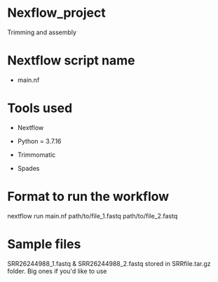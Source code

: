 # Nexflow_project
Trimming and assembly

# Nextflow script name
* main.nf

# Tools used
* Nextflow

* Python = 3.7.16

* Trimmomatic

* Spades

# Format to run the workflow

nextflow run main.nf path/to/file_1.fastq path/to/file_2.fastq


# Sample files
SRR26244988_1.fastq & SRR26244988_2.fastq stored in SRRfile.tar.gz folder.
Big ones if you'd like to use
